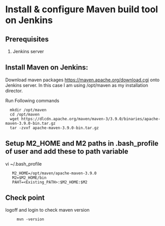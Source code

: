 # Install & configure Maven build tool on Jenkins

## Prerequisites

 1. Jenkins server
 
## Install Maven on Jenkins: 
 
Download maven packages  https://maven.apache.org/download.cgi onto Jenkins server. In this case I am using /opt/maven as my installation director.

Run Following commands
  
      mkdir /opt/maven
      cd /opt/maven
      wget https://dlcdn.apache.org/maven/maven-3/3.9.0/binaries/apache-maven-3.9.0-bin.tar.gz
      tar -zvxf apache-maven-3.9.0-bin.tar.gz
      
## Setup M2_HOME and M2 paths in .bash_profile of user and add these to path variable
      
  vi ~/.bash_profile
  
       M2_HOME=/opt/maven/apache-maven-3.9.0
       M2=$M2_HOME/bin
       PAHT=<Existing_PATH>:$M2_HOME:$M2
       
## Check point

 logoff and login to check maven version 
     
         mvn -version




